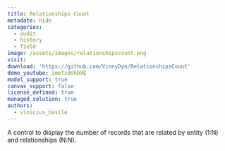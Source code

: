 ```yaml
---
title: Relationships Count
metadate: hide
categories:
  - audit
  - history
  - field
image: /assets/images/relationshipscount.png
visit: 
download: 'https://github.com/VinnyDyn/RelationshipsCount'
demo_youtube: imeTsdshbXE
model_support: true
canvas_support: false
license_defined: true
managed_solution: true
authors:
  - vinicius_basile
---
```

A control to display the number of records that are related by entity (1:N) and relationships (N:N).
